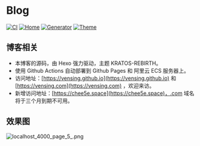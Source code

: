 # Blog

[![CI](https://github.com/vensing/vensing.github.io/workflows/CI/badge.svg)](https://github.com/vensing/vensing.github.io/actions)
[![Home](https://img.shields.io/badge/Home-vensing-orange.svg)](https://vensing.com)
[![Generator](https://img.shields.io/badge/Generate-Hexo-blue.svg)](https://hexo.io)
[![Theme](https://img.shields.io/badge/Theme-KratosRebirth-blueviolet.svg)](https://github.com/Candinya/Kratos-Rebirth)

## 博客相关
- 本博客的源码，由 Hexo 强力驱动，主题 KRATOS-REBIRTH。
- 使用 Github Actions 自动部署到 Github Pages 和 阿里云 ECS 服务器上。
- 访问地址：[https://vensing.github.io](https://vensing.github.io) 和 [https://vensing.com](https://vensing.com) ，欢迎来访。
- 新增访问地址：[https://chee5e.space](https://chee5e.space)，.com 域名将于三个月到期不可用。

## 效果图
![localhost_4000_page_5_.png](https://cdn.jsdelivr.net/gh/vensing/static@master/image/T519d38N6Fkym7M.png)